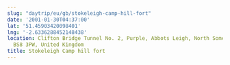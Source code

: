 ```yaml
---
slug: "daytrip/eu/gb/stokeleigh-camp-hill-fort"
date: '2001-01-30T04:37:00'
lat: '51.45903420098401'
lng: '-2.6336288452148438'
location: Clifton Bridge Tunnel No. 2, Purple, Abbots Leigh, North Somerset, England,
  BS8 3PW, United Kingdom
title: Stokeleigh Camp hill fort
---
```



